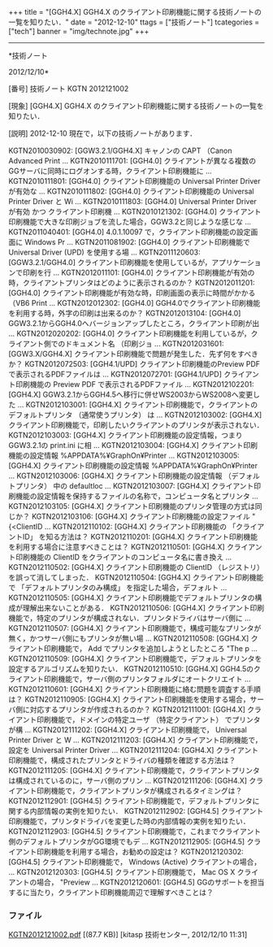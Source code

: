 ﻿+++
title = "[GGH4.X] GGH4.X のクライアント印刷機能に関する技術ノートの一覧を知りたい．"
date = "2012-12-10"
ttags = ["技術ノート"]
tcategories = ["tech"]
banner = "img/technote.jpg"
+++

-----------------------------------------------------------------------------------------------------------------------------

*技術ノート

2012/12/10*


[番号]
技術ノート KGTN 2012121002

[現象]
[GGH4.X] GGH4.X
のクライアント印刷機能に関する技術ノートの一覧を知りたい．

[説明]
2012-12-10 現在で，以下の技術ノートがあります．

KGTN2010030902: [GGW3.2.1/GGH4.X] キャノンの CAPT （Canon Advanced
Print ...
KGTN2010111701: [GGH4.0]
クライアントが異なる複数のGGサーバに同時にログオンする時，クライアント印刷機能に
...
KGTN2010111801: [GGH4.0] クライアント印刷機能の Universal Printer
Driver が有効な ...
KGTN2010111802: [GGH4.0] クライアント印刷機能の Universal Printer
Driver と Wi ...
KGTN2010111803: [GGH4.0] Universal Printer Driver が有効 かつ
クライアント印刷機 ...
KGTN2010121302: [GGH4.0]
クライアント印刷機能で大きな印刷ジョブを流した場合，GGW3.2と同じような感じな
...
KGTN2011040401: [GGH4.0] 4.0.1.10097
で，クライアント印刷機能の設定画面に Windows Pr ...
KGTN2011081902: [GGH4.0] クライアント印刷機能で Universal Driver (UPD)
を使用する場 ...
KGTN2011120603: [GGW3.2.1/GGH4.0]
クライアント印刷機能を使用しているが，アプリケーションで印刷を行 ...
KGTN2012011101: [GGH4.0]
クライアント印刷機能が有効の時，クライアントプリンタはどのように表示されるのか？
KGTN2012011201: [GGH4.0]
クライアント印刷機能が有効な時，印刷画面の表示に時間がかかる （VB6 Print
...
KGTN2012012302: [GGH4.0]
GGH4.0でクライアント印刷機能を利用する時，外字の印刷は出来るのか？
KGTN2012013104: [GGH4.0]
GGW3.2.1からGGH4.0へバージョンアップしたところ，クライアント印刷が出
...
KGTN2012020202: [GGH4.0]
クライアント印刷機能を利用しているが，クライアント側でのドキュメント名
（印刷ジョ ...
KGTN2012031601: [GGW3.X/GGH4.X]
クライアント印刷機能で問題が発生した．先ず何をすべきか？
KGTN2012072503: [GGH4.1/UPD] クライアント印刷機能のPreview PDF
で表示されるPDFファイルは ...
KGTN2012072701: [GGH4.1/UPD] クライアント印刷機能の Preview PDF
で表示されるPDFファイル ...
KGTN2012102201: [GGH4.X]
GGW3.2.1からGGH4.5へ移行に併せWS2003からWS2008へ変更した ...
KGTN2012103001: [GGH4.X]
クライアント印刷機能で，クライアントのデフォルトプリンタ
（通常使うプリンタ） は ...
KGTN2012103002: [GGH4.X]
クライアント印刷機能で，印刷したいクライアントのプリンタが表示されない．
KGTN2012103003: [GGH4.X]
クライアント印刷機能の設定情報，つまりGGW3.2.1の print.ini に相 ...
KGTN2012103004: [GGH4.X] クライアント印刷機能の設定情報
%APPDATA%¥GraphOn¥Printer ...
KGTN2012103005: [GGH4.X] クライアント印刷機能の設定情報
%APPDATA%¥GraphOn¥Printer ...
KGTN2012103006: [GGH4.X] クライアント印刷機能の設定情報
（デフォルトプリンタ） 中の defaultloc ...
KGTN2012103007: [GGH4.X]
クライアント印刷機能の設定情報を保持するファイルの名称で，コンピュータ名とプリンタ
...
KGTN2012103105: [GGH4.X]
クライアント印刷機能のプリンタ管理の方式は同じか？
KGTN2012103106: [GGH4.X] クライアント印刷機能の設定ファイル
"<ClientName>{<ClientID ...
KGTN2012110102: [GGH4.X] クライアント印刷機能の 「クライアントID」
を知る方法は？
KGTN2012110201: [GGH4.X]
クライアント印刷機能を利用する場合に注意すべきことは？
KGTN2012110501: [GGH4.X] クライアント印刷機能の ClientID
をクライアントのコンピュータ名に書き換え ...
KGTN2012110502: [GGH4.X] クライアント印刷機能の ClientID
（レジストリ） を誤って消してしまった．
KGTN2012110504: [GGH4.X] クライアント印刷機能で
「デフォルトプリンタのみ構成」 を指定した場合，デフォルト ...
KGTN2012110505: [GGH4.X]
クライアント印刷機能でデフォルトプリンタの構成が理解出来ないことがある．
KGTN2012110506: [GGH4.X]
クライアント印刷機能で，特定のプリンタが構成されない．プリンタドライバはサーバ側に
...
KGTN2012110507: [GGH4.X]
クライアント印刷機能で，構成可能なプリンタが無く，かつサーバ側にもプリンタが無い場
...
KGTN2012110508: [GGH4.X] クライアント印刷機能で， Add
でプリンタを追加しようとしたところ "The p ...
KGTN2012110509: [GGH4.X]
クライアント印刷機能で，デフォルトプリンタを設定するアルゴリズムを知りたい．
KGTN2012110510: [GGH4.X]
GGH4.5のクライアント印刷機能で，サーバ側のプリンタフォルダにオートクリエイト
...
KGTN2012110601: [GGH4.X]
クライアント印刷機能に絡む問題を調査する手順は？
KGTN2012110905: [GGH4.X]
クライアント印刷機能を使用する場合，サーバ側に対応するプリンタが作成されるのか？
KGTN2012111001: [GGH4.X] クライアント印刷機能で，ドメインの特定ユーザ
（特定クライアント） でプリンタが構 ...
KGTN2012111202: [GGH4.X] クライアント印刷機能で， Universal Printer
Driver と W ...
KGTN2012111203: [GGH4.X] クライアント印刷機能で，設定を Universal
Printer Driver ...
KGTN2012111204: [GGH4.X]
クライアント印刷機能で，構成されたプリンタとドライバの種類を確認する方法は？
KGTN2012111205: [GGH4.X]
クライアント印刷機能で，クライアントプリンタは構成されているのに，サーバ側のプリン
...
KGTN2012111206: [GGH4.X]
クライアント印刷機能で，クライアントプリンタが構成されるタイミングは？
KGTN2012112901: [GGH4.5]
クライアント印刷機能で，デフォルトプリンタに関する内部情報の実例を知りたい．
KGTN2012112902: [GGH4.5]
クライアント印刷機能で，プリンタドライバを変更した時の内部情報の実例を知りたい．
KGTN2012112903: [GGH4.5]
クライアント印刷機能で，これまでクライアント側のデフォルトプリンタがGG環境でもデ
...
KGTN2012112905: [GGH4.5]
クライアント印刷機能を利用する場合，お勧めの設定は？
KGTN2012120302: [GGH4.5] クライアント印刷機能で， Windows (Active)
クライアントの場合， ...
KGTN2012120303: [GGH4.5] クライアント印刷機能で， Mac OS X
クライアントの場合， "Preview ...
KGTN2012120601: [GGH4.5]
GGのサポートを担当するに当たり，クライアント印刷機能周辺で理解すべきことは？


### ファイル

 
 


[KGTN2012121002.pdf](http://techreport.kitasp.net/attachments/download/1144/KGTN2012121002.pdf)
 [(87.7 KB)] [kitasp 技術センター, 2012/12/10
11:31]


 


 

